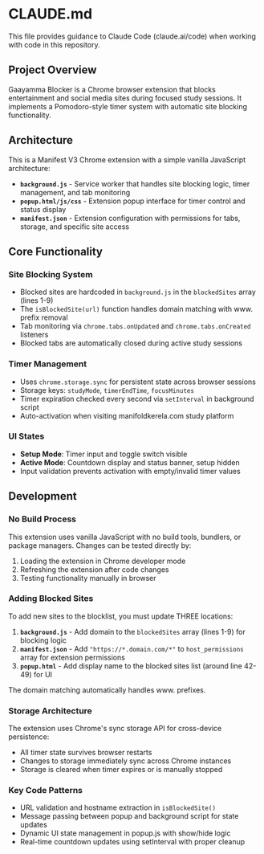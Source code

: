 # CLAUDE.md

This file provides guidance to Claude Code (claude.ai/code) when working with code in this repository.

## Project Overview

Gaayamma Blocker is a Chrome browser extension that blocks entertainment and social media sites during focused study sessions. It implements a Pomodoro-style timer system with automatic site blocking functionality.

## Architecture

This is a Manifest V3 Chrome extension with a simple vanilla JavaScript architecture:

- **`background.js`** - Service worker that handles site blocking logic, timer management, and tab monitoring
- **`popup.html/js/css`** - Extension popup interface for timer control and status display
- **`manifest.json`** - Extension configuration with permissions for tabs, storage, and specific site access

## Core Functionality

### Site Blocking System
- Blocked sites are hardcoded in `background.js` in the `blockedSites` array (lines 1-9)
- The `isBlockedSite(url)` function handles domain matching with www. prefix removal
- Tab monitoring via `chrome.tabs.onUpdated` and `chrome.tabs.onCreated` listeners
- Blocked tabs are automatically closed during active study sessions

### Timer Management
- Uses `chrome.storage.sync` for persistent state across browser sessions
- Storage keys: `studyMode`, `timerEndTime`, `focusMinutes`
- Timer expiration checked every second via `setInterval` in background script
- Auto-activation when visiting manifoldkerela.com study platform

### UI States
- **Setup Mode**: Timer input and toggle switch visible
- **Active Mode**: Countdown display and status banner, setup hidden
- Input validation prevents activation with empty/invalid timer values

## Development

### No Build Process
This extension uses vanilla JavaScript with no build tools, bundlers, or package managers. Changes can be tested directly by:
1. Loading the extension in Chrome developer mode
2. Refreshing the extension after code changes
3. Testing functionality manually in browser

### Adding Blocked Sites
To add new sites to the blocklist, you must update THREE locations:

1. **`background.js`** - Add domain to the `blockedSites` array (lines 1-9) for blocking logic
2. **`manifest.json`** - Add `"https://*.domain.com/*"` to `host_permissions` array for extension permissions
3. **`popup.html`** - Add display name to the blocked sites list (around line 42-49) for UI

The domain matching automatically handles www. prefixes.

### Storage Architecture
The extension uses Chrome's sync storage API for cross-device persistence:
- All timer state survives browser restarts
- Changes to storage immediately sync across Chrome instances
- Storage is cleared when timer expires or is manually stopped

### Key Code Patterns
- URL validation and hostname extraction in `isBlockedSite()`
- Message passing between popup and background script for state updates
- Dynamic UI state management in popup.js with show/hide logic
- Real-time countdown updates using setInterval with proper cleanup